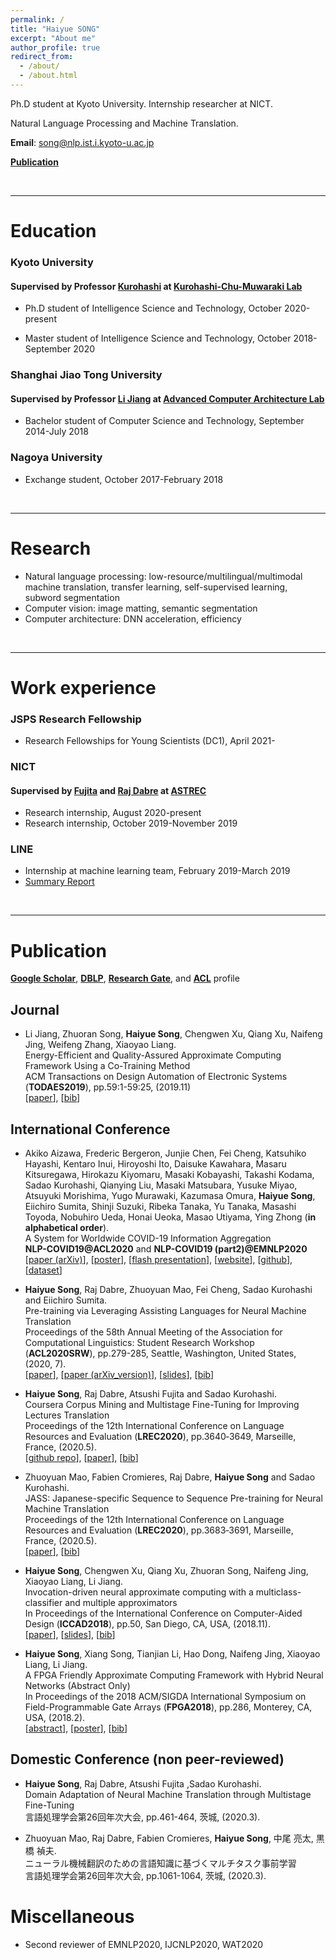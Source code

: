 ```yaml
---
permalink: /
title: "Haiyue SONG"
excerpt: "About me"
author_profile: true
redirect_from: 
  - /about/
  - /about.html
---
```


Ph.D student at Kyoto University. Internship researcher at NICT.

Natural Language Processing and Machine Translation.

**Email**: song@nlp.ist.i.kyoto-u.ac.jp

[**Publication**](#pub)
<!-- **Looking for internship related to ML/NLP.** -->
<!-- **Looking for internship.** -->


<br/>

<a name='edu'></a>

---

Education
======

### Kyoto University

#### Supervised by Professor [Kurohashi](http://nlp.ist.i.kyoto-u.ac.jp/member/kuro/index-j.html) at [Kurohashi-Chu-Muwaraki Lab](http://nlp.ist.i.kyoto-u.ac.jp/)

* Ph.D student of Intelligence Science and Technology, October 2020-present

* Master student of Intelligence Science and Technology, October 2018-September 2020

### Shanghai Jiao Tong University

#### Supervised by Professor [Li Jiang](http://www.cs.sjtu.edu.cn/~jiangli/) at [Advanced Computer Architecture Lab](http://acalab.sjtu.edu.cn/EN/Default.aspx)

* Bachelor student of Computer Science and Technology, September 2014-July 2018

### Nagoya University

* Exchange student, October 2017-February 2018

<br/>

---

Research
======
* Natural language processing: low-resource/multilingual/multimodal machine translation, transfer learning, self-supervised learning, subword segmentation
* Computer vision: image matting, semantic segmentation 
* Computer architecture: DNN acceleration, efficiency
<br/>

---

Work experience
======

### JSPS Research Fellowship

* Research Fellowships for Young Scientists (DC1), April 2021-

### NICT

#### Supervised by [Fujita](http://paraphrasing.org/~fujita/index-en.html) and [Raj Dabre](https://www.linkedin.com/in/raj-dabre-b1202119/) at [ASTREC](http://att-astrec.nict.go.jp/)

* Research internship, August 2020-present
* Research internship, October 2019-November 2019

### LINE

* Internship at machine learning team, February 2019-March 2019
* [Summary Report](https://engineering.linecorp.com/ja/blog/line-sticker-deep-learning/)

<br/>

<a name='pub'></a>

---

Publication
======

[**Google Scholar**](https://scholar.google.co.jp/citations?user=IP5UyqcAAAAJ&hl=en), [**DBLP**](https://dblp.org/pers/s/Song:Haiyue.html), [**Research Gate**](https://www.researchgate.net/profile/Haiyue_Song), and [**ACL**](https://www.aclweb.org/anthology/people/h/haiyue-song/) profile

## Journal

- Li Jiang, Zhuoran Song, **Haiyue Song**, Chengwen Xu, Qiang Xu, Naifeng Jing, Weifeng Zhang, Xiaoyao Liang.  
Energy-Efficient and Quality-Assured Approximate Computing Framework Using a Co-Training Method  
ACM Transactions on Design Automation of Electronic Systems (**TODAES2019**), pp.59:1-59:25, (2019.11)  
\[[paper](files/TODAES2019_Song_paper.pdf)\], \[[bib](files/TODAES2019_Song_bib.txt)\] 

## International Conference

- Akiko Aizawa, Frederic Bergeron, Junjie Chen, Fei Cheng, Katsuhiko Hayashi, Kentaro Inui, Hiroyoshi Ito, Daisuke Kawahara, Masaru Kitsuregawa, Hirokazu Kiyomaru, Masaki Kobayashi, Takashi Kodama, Sadao Kurohashi, Qianying Liu, Masaki Matsubara, Yusuke Miyao, Atsuyuki Morishima, Yugo Murawaki, Kazumasa Omura, **Haiyue Song**, Eiichiro Sumita, Shinji Suzuki, Ribeka Tanaka, Yu Tanaka, Masashi Toyoda, Nobuhiro Ueda, Honai Ueoka, Masao Utiyama, Ying Zhong (**in alphabetical order**).  
A System for Worldwide COVID-19 Information Aggregation  
**NLP-COVID19@ACL2020** and **NLP-COVID19 (part2)@EMNLP2020**
\[[paper (arXiv)](https://arxiv.org/abs/2008.01523)\], \[[poster](files/ACL2020COVID_Song.pdf)\], \[[flash presentation](files/ACL2020COVID_Song.mp4)\], \[[website](http://lotus.kuee.kyoto-u.ac.jp/NLPforCOVID-19/)\], \[[github](https://github.com/NLPforCOVID-19)\], \[[dataset](https://github.com/NLPforCOVID-19/covid-19-dataset)\]

- **Haiyue Song**, Raj Dabre, Zhuoyuan Mao, Fei Cheng, Sadao Kurohashi and Eiichiro Sumita.  
Pre-training via Leveraging Assisting Languages for Neural Machine Translation  
Proceedings of the 58th Annual Meeting of the Association for Computational Linguistics: Student Research Workshop (**ACL2020SRW**), pp.279-285, Seattle, Washington, United States, (2020, 7).  
\[[paper](files/ACL2020SRW_Song_paper.pdf)\], \[[paper (arXiv_version)](files/ACL2020SRW_Song_paper_arxiv_version.pdf)\], \[[slides](files/ACL2020SRW_Song_slides.pdf)\], \[[bib](files/ACL2020SRW_Song_bib.txt)\]

- **Haiyue Song**, Raj Dabre, Atsushi Fujita and Sadao Kurohashi.  
Coursera Corpus Mining and Multistage Fine-Tuning for Improving Lectures Translation  
Proceedings of the 12th International Conference on Language Resources and Evaluation (**LREC2020**), pp.3640‑3649, Marseille, France, (2020.5).  
\[[github repo](https://github.com/shyyhs/CourseraParallelCorpusMining)\], \[[paper](files/LREC2020_Song_paper_fromLREC.pdf)\], \[[bib](files/LREC2020_Song_bib.txt)\]

- Zhuoyuan Mao, Fabien Cromieres, Raj Dabre, **Haiyue Song** and Sadao Kurohashi.  
JASS: Japanese-specific Sequence to Sequence Pre-training for Neural Machine Translation  
Proceedings of the 12th International Conference on Language Resources and Evaluation (**LREC2020**), pp.3683‑3691, Marseille, France, (2020.5).  
\[[paper](files/LREC2020_Mao_paper.pdf)\], \[[bib](files/LREC2020_Mao_bib.txt)\]

- **Haiyue Song**, Chengwen Xu, Qiang Xu, Zhuoran Song, Naifeng Jing, Xiaoyao Liang, Li Jiang.  
Invocation-driven neural approximate computing with a multiclass-classifier and multiple approximators  
In Proceedings of the International Conference on Computer-Aided Design (**ICCAD2018**), pp.50, San Diego, CA, USA, (2018.11).  
\[[paper](files/ICCAD2018_Song_paper.pdf)\], \[[slides](files/ICCAD2018_Song_slides.pdf)\], \[[bib](files/ICCAD2018_Song_bib.txt)\]

- **Haiyue Song**, Xiang Song, Tianjian Li, Hao Dong, Naifeng Jing, Xiaoyao Liang, Li Jiang.  
A FPGA Friendly Approximate Computing Framework with Hybrid Neural Networks (Abstract Only)  
In Proceedings of the 2018 ACM/SIGDA International Symposium on Field-Programmable Gate Arrays (**FPGA2018**), pp.286, Monterey, CA, USA, (2018.2).  
\[[abstract](https://dl.acm.org/doi/10.1145/3174243.3174965)\], \[[poster](files/FPGA2018_Song_poster.pdf)\], \[[bib](files/FPGA2018_Song_bib.txt)\]


## Domestic Conference (non peer-reviewed) 

- **Haiyue Song**, Raj Dabre, Atsushi Fujita ,Sadao Kurohashi.  
Domain Adaptation of Neural Machine Translation through Multistage Fine-Tuning  
言語処理学会第26回年次大会, pp.461-464, 茨城,  (2020.3). 

- Zhuoyuan Mao, Raj Dabre, Fabien Cromieres, **Haiyue Song**, 中尾 亮太, 黒橋 禎夫.  
ニューラル機械翻訳のための言語知識に基づくマルチタスク事前学習  
言語処理学会第26回年次大会, pp.1061-1064, 茨城,  (2020.3). 

# Miscellaneous

<!-- Mentor of AACL2020-SRW -->


- Second reviewer of EMNLP2020, IJCNLP2020, WAT2020
